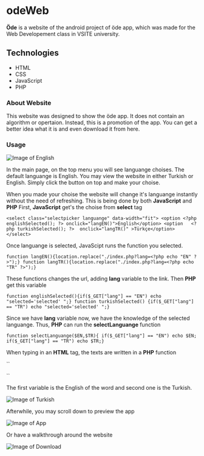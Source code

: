 # odeWeb

**Öde** is a website of the android project of öde app, which was made for the Web Developement class in VSITE university.

## Technologies

- HTML  
- CSS
- JavaScript
- PHP

### About Website


This website was designed to show the öde app. It does not contain an algorithm or opertaion. Instead, this is a promotion of the app. You can get a better idea what it is and even download it from here.

### Usage

![Image of English](https://github.com/FatiGurqiti/odeWeb/blob/develop/images%20for%20git/1.bmp)

In the main page, on the top menu you will see languange choises. The default languange is English. You may view the website in either Turkish or English.
Simply click the button on top and make your choise.


When you made your choise the website will change it's languange instantly without the need of refreshing.
This is being done by both **JavaScript** and **PHP**
First, **JavaScript** get's the choise from **select** tag

``
<select class="selectpicker languange" data-width="fit">
         <option <?php englishSelected(); ?> onclick="langEN()">English</option>
      <option   <?php turkishSelected(); ?>  onclick="langTR()" >Türkçe</option>
    </select>
    ``

Once languange is selected, JavaScipt runs the function you selected.

``
 function langEN(){location.replace("./index.php?lang=<?php echo "EN" ?>");}
 function langTR(){location.replace("./index.php?lang=<?php echo "TR" ?>");}
  ``

These functions changes the url, adding **lang** variable to the link.
Then **PHP** get this variable

``
 function englishSelected(){if($_GET["lang"] == "EN") echo "selected='selected' ";}
 function turkishSelected() {if($_GET["lang"] == "TR") echo "selected='selected' ";}
  ``


Since we have **lang** variable now, we have the knowledge of the selected languange. Thus, **PHP** can run the **selectLanguange** function

``
 function selectLanguange($EN,$TR){
  if($_GET["lang"] == "EN") echo $EN;
  if($_GET["lang"] == "TR") echo $TR;}
   ``

When typing in an **HTML** tag, the texts are written in a **PHP** function

``
 <p class="keep"><?php selectLanguange("KEEP ON TRACK!","TAKİPTE KAL!");  ?></p>
  ``

The first variable is the English of the word and second one is the Turkish.

![Image of Turkish](https://github.com/FatiGurqiti/odeWeb/blob/develop/images%20for%20git/2.bmp)

Afterwhile, you may scroll down to preview the app

![Image of App](https://github.com/FatiGurqiti/odeWeb/blob/develop/images%20for%20git/3.bmp)

Or have a walkthrough around the website

![Image of Download](https://github.com/FatiGurqiti/odeWeb/blob/develop/images%20for%20git/4.bmp)
